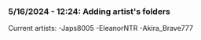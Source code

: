### 5/16/2024 - 12:24: Adding artist's folders
Current artists: -Japs8005
                 -EleanorNTR
                 -Akira_Brave777